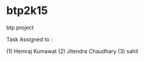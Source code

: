 btp2k15
=======

btp project

Task Assigned to :

(1) Hemraj Kumawat
(2) Jitendra Chaudhary
(3) sahil 

